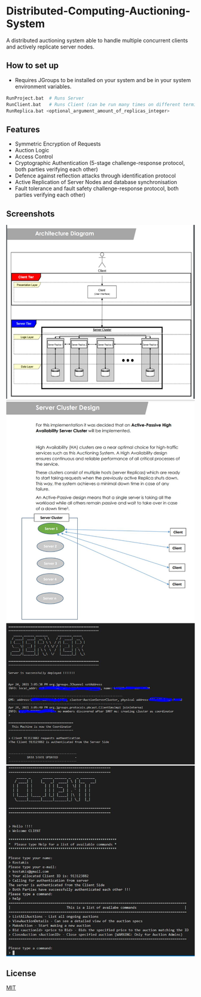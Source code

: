 # Distributed-Computing-Auctioning-System
A distributed auctioning system able to handle multiple concurrent clients and actively replicate server nodes.

## How to set up 

- Requires JGroups to be installed on your system and  be in your system environment variables.

```bash
RunProject.bat  # Runs Server 
RunClient.bat   # Runs Client (can be run many times on different terminals) 
RunReplica.bat <optional_argument_amount_of_replicas_integer>

```

## Features

- Symmetric Encryption of Requests
- Auction Logic
- Access Control
- Cryptographic Authentication (5-stage challenge-response protocol, both parties verifying each other)
- Defence against reflection attacks through identification protocol
- Active Replication of Server Nodes and database synchronisation
- Fault tolerance and fault safety challenge-response protocol, both parties verifying each other) 



## Screenshots 

![Alt text](https://github.com/Paris778/Distributed-Computing-Auctioning-System/blob/main/scrnShots/Capture.JPG "Title")
![Alt text](https://github.com/Paris778/Distributed-Computing-Auctioning-System/blob/main/scrnShots/Capture2.JPG "Title")
![Alt text](https://github.com/Paris778/Distributed-Computing-Auctioning-System/blob/main/scrnShots/Capture3.JPG "Title")
![Alt text](https://github.com/Paris778/Distributed-Computing-Auctioning-System/blob/main/scrnShots/Capture4.JPG "Title")


## License
[MIT](https://choosealicense.com/licenses/mit/)
